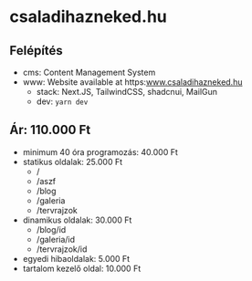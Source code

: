 # csaladihazneked.hu
 
## Felépítés
- cms: Content Management System
- www: Website available at https:www.csaladihazneked.hu
	- stack: Next.JS, TailwindCSS, shadcnui, MailGun
	- dev: `yarn dev`

## Ár: 110.000 Ft
- minimum 40 óra programozás: 40.000 Ft
- statikus oldalak: 25.000 Ft
	- /
	- /aszf
	- /blog
	- /galeria
	- /tervrajzok
- dinamikus oldalak: 30.000 Ft
	- /blog/id
	- /galeria/id
	- /tervrajzok/id
- egyedi hibaoldalak: 5.000 Ft
- tartalom kezelő oldal: 10.000 Ft